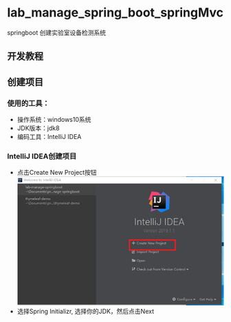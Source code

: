 # lab_manage_spring_boot_springMvc
springboot 创建实验室设备检测系统

## 开发教程
## 创建项目
### 使用的工具：
* 操作系统：windows10系统
* JDK版本：jdk8
* 编码工具：IntelliJ IDEA

### IntelliJ IDEA创建项目
* 点击Create New Project按钮
![create new project](https://github.com/haohaodehao/lab_manage_spring_boot_springMvc/blob/create_project/images/1/create_new_project.png)
* 选择Spring Initializr, 选择你的JDK，然后点击Next
